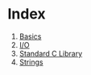 # Index

1. [Basics](basics.md)
1. [I/O](IO.md)
1. [Standard C Library](standard-c-library.md)
1. [Strings](strings.md)
